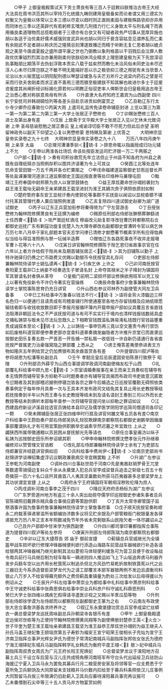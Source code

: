 <!-- { "loadSidebar": true } -->
　　○甲子  上御皇极殿策试天下贡士萧良有等三百人于廷敕曰朕惟治古帝王大经大法具在周书洪范其所以宰持万化统摄九畴则建用皇极备矣而论者谓又用三德实为权衡又为皇极以体常以立本三德以尽变以趋时则正直刚柔固与建极殊路欤抑亦异用而同体也三季以还英辟代有若躬修玄嘿庶几刑措力行仁义身致太平与刑名绳下而表用循良柔道理物而总揽乾纲者于三德亦有合欤又有可疑者政务严切事从宽厚异施也胡以各适于治优柔好儒术威强则宣武异尚也胡以同归于衰含容姑息见谓养乱而仁柔有余刚武不足者胡以称庆历之隆猜忌刻薄遂致播迁而精于听断无复仁恩者胡以媲贞观之美至今唐虞夏殷之盛所谓平康之世也乃弼教以象刑格苗以干羽戮后会泣罪人敷政优优秉钺烈烈其治亦兼用刚柔何欤朕绍休鸿业精求上理思建皇极为天下先尝深诏执事黜朋比期荡平去伪刬浮敦本责实八载于兹矣然而教化未洽风俗未同吏治未尽还淳人心未尽归厚岂朕之不敏不明无能端好恶以示之极欤抑三德之用犹有未当欤昔人论治以水火喻宽猛以阴阳配刑德以琴瑟证缓急与夫芒刃斧斤之说梁内药石之譬是可采而行欤夫舍刚柔而求正直不善用三德而猥至极建朕不知其解也故进尔多士于廷爰咨爰度其尚阐折经训标揭化原若何以明教正俗驭吏率人俾斯世会归皇极用追古帝王之治悉心敷对称朕意焉毋有所讳
　　○升直隶大名府知府王嘉宾为山西副使  四川长宁安抚司并韩胡碉恰列等各差头目赴京进贡如例宴赏之
　　○乙丑勒辽东行太仆寺少卿乔应春致仕○丙寅大雨  上遣司礼监传免读卷命辅臣封进  上览以第三为第一第一为第二第二为第三第一大学士张居正子懋修也
　　○丁卯赐张懋修三百人进士及第出身有差
　　○戊辰  上致斋于文华殿大学士张居正入见以乞休未允致词谢  上申  圣母慈谕慰勉之居正奏云  皇上戒谕谆切臣不敢不尽死力但此后亦望  圣明留神政务以副天下仰望之心复以男懋修蒙  恩特赐及第谢  上优答之
　　大明神宗显皇帝实录卷之九十七终
　大明神宗显皇帝实录卷之九十八
　　万历八年四月庚午朔  上亲享  太庙
　　○总理河漕潘季驯＜锍-釒＞辞恩命辄以指画授成归功元辅  上不允
　　○壬申以两淮各灶场饥  命该处按臣发运司贮济银一万二千两赈之
　　○户部＜锍-釒＞奏有司积谷救荒先年立法但止于州县不知各府为州县之表既有自理纸赎亦当照例存积以图共济请著为令上可其议
　　○癸酉江北等处连年饥命支营田银一万五千两并各仓贮粟赈之　○甲戌命福建道监察御史甘雨巡督长芦等处盐课兼理河道浙江道监察御史王国巡按直隶等处印烙种马兼理屯田
　　○黜靖江王府奉国中尉邦蔡为庶人以冒禁鼓铸也
　　○益王厚炫薨命世孙翊鈏袭封为益王淮王载坮无嗣命王亲弟建昌王载坚进封为淮王其嫡次庶子俱照依原封如制
　　○楚府管府事东安王显梡讦奏内使郭伦等事颇不实抚臣以闻诏以显梡昏聩不堪付托革其管理代奏人粟应瑞照例发遣
　　○乙亥复除四川道试御史赵卿为湖广道试御史
　　○丙子以辽东正兵营加衔参将秦得倚为广宁左营游击
　　○丁丑授张懋修为翰林院修撰萧良有王廷撰为编修
　　○赐原任刑部右侍郎张翀祭葬翀繇进士任西曹＜锍-釒＞攻严嵩廷杖谪戍  穆庙改元始复职寻改铨曹历转都察院右佥都御史巡抚广东有剿寇功旋复抚楚入为大理寺卿改右副都御史督漕转令官以病乞休万历七年八月卒于家礼部题本官夫志学问律已清修才猷懋著节概素孚所有应得恤典似当给与得旨准照例与祭一坛缄半造葬
　　○赠恤辽东各路死事夜不收并走报墩军曹卜花等六十六人
　　○戊寅日讲官翰林院修撰陈于陛乞恩归省故事京官在任六年以上者方许给假于陛尚未及期首辅张居正＜锍-釒＞其为旧辅陈以勤子  上特许驰驿归仍赉之纻币路费又优赐以勤银币令抚按官具礼存问
　　○吏部左侍郎兼翰林院侍读学士姚弘谟再＜锍-釒＞引疾乞休  上许之
　　○己卯河南抚按官奏阳夏王载非□土纳妾不经奏选生子冒请名封  上命夺其禄米之半子降封为镇国将军其冒请名封者俱从革夺
　　○皇极门前明二梁损坏部议修换欲用班军以充工役  上以著有免役新令不许仍令著实在营操练
　　○庚辰命詹事府少詹事兼翰林院侍读学士掌院事陈思育仍充日讲官
　　○升山西右参议邓林乔为副使管大同左卫兵备事
　　○辛巳工科给事中万象春以钱法不行＜锍-釒＞请将金背火漆鏇边三样名色归一以便通行且请责成有司稽查铺行所使通塞至各地方存留钱粮及应纳纸赎愿输钱者即与收钱收放数目即于季报月报循环簿内开载申报户部如议具覆且言省直钱法阻滞非朝廷法令之不严该抚按司道与有司不实实行于境内也清样钱报钱数祗具虚文捕私铸禁与贩未见尽法玩忽既久上下相欺官钱既滥私铸易淆私钱既行官钱益壅重责成诚探本至论＜锍-釒＞入  上以铸钱一事申饬再三竟以空文塞责今再行禁饬如后废格科道官即便参奏吏部亦宜查科道章奏摘发幽隐者方许推升京堂已而直隶巡按御史田乐复奏五款一严首恶一开告捕一禁私贩一收低钱一许自新仍请通行各省直抚按严督属吏力治豪强窝隐之罪部覆  上悉从之
　　○虏王俺答差夷使恭进表文方物如隆庆五年例给赏之仍加赉银布其余酋首赏各有差
　　○升提督四川叙泸等处参将胡恩为松潘等处副总兵
　　○壬午  孝懿庄皇后忌辰遣固安伯陈景行致祭于  昭陵
　　○升刑部员外薛亨为山西佥事提调学政调河南副使梅友松于山西
　　○礼部覆礼科给事中顾九思＜锍-釒＞宗室请婚奏报事在亲王而亲王具奏权在辅导有本无情弊而辅导官多方抑勒不以时题奏者亦有辅导官具揭而布政司书吏故意沉匿致令愆期者及其到部稽迟据例停寝岂皆各宗之罪今后婚选之日巡按官覆勘无碍照依类奏事例定于每年仲月具奏一次与王具本齐发布政司文结免其复具止用长史教授等结若抚按奏到半年以外而王奏与长史教授等结未到及请名请封王奏到三司以外而长史教授等结未到俱听本部每年查参一次将辅导官提问坐以抑勒之罪诏如议
　　○江西建昌府新设泸溪县铨选官员铸给本县印记及儒学医学阴阳学巡简司僧道司各印记一颗
　　○癸未赐辅臣张居正张四维申时行扇及讲官何雒文等五员各有差○南京户科给事中王蔚劾奏户部右侍郎吴执礼轻狡欺肆南京都察院右都御史谢鹏举因循废事部覆谓执礼才有可用宜策励供职鹏举忠诚素孚然迟暮之年宜致仕  上从之
　　○蠲狭西所属带徵逋粮以苏民困从督抚郜光先等请也
　　○原任佥事皇甫汸以纵子私铸为巡按御史田乐所参诏禠其职
　　○甲申命翰林院修撰沈懋孝张元怍孙继皋编修邓以赞管理文官诰敕
　　○改礼部左侍郎兼翰林院侍读学士余有丁为吏部左侍郎兼官并经筵讲官俱如旧
　　○兵科给事中费尚伊＜锍-釒＞论南京吏部尚书赵锦讲学谈禅招集虚浮讥议朝政兼衰病交寻宜赐罢黜  上不听
　　○升湖广左参议王参乾为河南副使
　　○调补四川佥事赵世勋于河南○先是夷酋赵销罗骨王兀堂等数遣零骑侵边复紏众千余从永奠堡入犯总兵官李成梁督兵追击之斩级七百五十有奇擒获一百六十名口且歼其酋首八人夷其坚巢数处所获马匹夷器甚多总督梁梦龙上其功状谓宜宣捷  上从之
　　○周府永宁王府镇国将军朝埛淫秽败伦降为庶人
　　○丙戌调补河南佥事李之茂于四川
　　○降应天府府丞杨标为湖广左参议
　　○广东罗旁道州地方有盗三十余人突出劫掠夺儒学印巡按御史参诸失事者总兵官陈璘照旧戴罪杀贼兵备佥事侯应爵等策励供职
　　○丁亥升太常寺卿管国子监祭酒事许国为詹事府詹事兼翰林院侍读学士掌詹事府事　○戊子顺天抚按官奏称顺永二府裁革驿递冒滥所省额编协济数多议将见贮余银及户部管粮衙门税银量发各驿递抵充万历八年正支本年照数减免节年外省未完剩银系山民拖欠者一体尽蠲诏从之
　　○己丑升户部郎中甘来学为狭西副使
　　○升四川都司掌印署都指挥佥事陈道为提督四川叙泸等处左参将
　　○庚寅升刑部左侍郎陈瑞为南京都察院右都御史
　　○辛卯以辽东大捷荐告  郊  庙于  御前宣捷
　　○蓟镇总兵官戚继光为全镇盔甲战车损坏欲行修理冲锋器械便利欲行添造山海路车前营战车器械欲行补造各请给银两其冲锋器械乃继光新制其法似菱拒马体轻便利缓急可为营卫且便于收设每战令南兵前行马兵继后制为轻车每车一辆进则四人推运如飞上下山坂追奔虏马利器齐发步兵繇车空以出齐用长枪筤筅以制追杀但北方风劲竹易乾折故制铁筤筅以代之此三器旧无今系添造督臣梁梦龙代为之请工部覆言本部军器银两例不发边且虞衡司料银止八万岁入不给安得藉充额外之费但蓟昌重镇量为酌处三次给发以后毋得援以为例诏从之
　　○壬辰升户科左给事中萧崇业为都给事中礼科给事中萧彦刑科给事中王守诚吏科给事中张鼎思俱右给事中崇业兵科彦户科守诚礼科鼎思刑科
　　○癸巳大学士张四维以偶疾乞假得请寻遣医诊视之又赐以羊豕瓜茄等物
　　○升刑部右侍郎徐学谟为左侍郎而以都察院左副都御史王篆为之右
　　○云南左布政使张大忠佥事詹洪基各求终养许之
　　○叙辽东永奠堡捷功赏总兵官李成梁纻丝蟒衣一袭总督梁梦龙巡抚周咏副总兵孙朝梁寺各银币有差
　　○甲午  上御皇极殿遣定远侯邓世栋等为正使持节翰林院修撰黄凤翔等为副使捧册封楚恭王英＜火佥＞世子华奎为楚王淮王载坮亲弟建昌王载坚为淮王益恭王厚炫世孙翊鈏为益王继夫人孙氏马盖王继妃鲁王颐垣庶第五子寿鉁为福安王宣宁昭荣王俊相长子充灿为宣宁王济南卫指挥佥事尹光辉女尹氏为德世子常清妃南城兵马副指挥张邦佐女张氏为德府宁海王翊铎妃东城兵马副指挥韩学礼女韩氏为衡府平度王翊＜釒敖＞妃中城兵马副指挥周叔贵女周氏为广元王府长阳王宪焕妃
　　○总督梁梦龙议于滦阳地方召募土兵三千设立车后营与汉儿庄共成犄角移河南班军布守台头代出延绥卫兵驻防山海援辽宁夏入卫兵马永为罢免其募兵行月二粮营房安家及将领等官一应支费悉于宁夏所免卫兵额饷及大同原留未支钱粮并马价数内扣给至于募兵科条照依汉儿庄事例大同暂留马兵俟三年限满仍旧赴蓟入卫其兵应募待滦阳募兵事完再议报可
　　○乙未番僧劄石尖卒等三十五人贡马并方物宴赏如例
